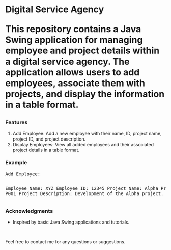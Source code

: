 <h1>Digital Service Agency

<p>This repository contains a Java Swing application for managing employee and project details within a digital service agency. 
  The application allows users to add employees, associate them with projects, and display the information in a table format.</p>

<h3>Features</h3>
<ol>
  <li>Add Employee: Add a new employee with their name, ID, project name, project ID, and project description.</li>
  <li>Display Employees: View all added employees and their associated project details in a table format.</li>
</ol>
<h3>Example</h3>
<pre>
Add Employee:

Employee Name: XYZ
Employee ID: 12345
Project Name: Alpha
Project ID: P001
Project Description: Development of the Alpha project.</pre>

<h3>Acknowledgments</h3>
<ul>
  <li>Inspired by basic Java Swing applications and tutorials.</li>
</ul>
<br>
<p>Feel free to contact me for any questions or suggestions.</p>

